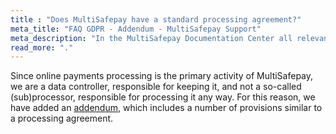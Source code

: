 ```yaml
---
title : "Does MultiSafepay have a standard processing agreement?"
meta_title: "FAQ GDPR - Addendum - MultiSafepay Support"
meta_description: "In the MultiSafepay Documentation Center all relevant information regarding our Plugins and API. As well as Support pages for Payment Method, Tools and General Questions. You can also find the contact details of our Support Team and Integration Team."
read_more: "."
---
```


Since online payments processing is the primary activity of MultiSafepay, we are a data controller, responsible for keeping it, and not a so-called (sub)processor, responsible for processing it any way. For this reason, we have added an [addendum](https://www.multisafepay.com/downloads/Addendum_GDPR_2018.pdf), which includes a number of provisions similar to a processing agreement.
